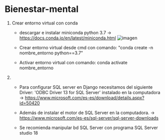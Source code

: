# Bienestar-mental



 1) Crear entorno virtual con conda
    - descargar e instalar miniconda python 3.7    ->   https://docs.conda.io/en/latest/miniconda.html
![imagen](https://user-images.githubusercontent.com/58556034/194083628-70ae8b05-b5eb-4a8f-a583-7508bc1faee1.png)

 
    - Crear entorno virtual desde cmd con comando: "conda create -n nombre_entorno python==3.7"
  
    - Activar entorno virtual con comando: conda activate nombre_entorno

 2) - Para configurar SQL server en Django necesitamos del siguiente Driver: 'ODBC Driver 13 for SQL Server' instalado en la computadora
    -> https://www.microsoft.com/es-es/download/details.aspx?id=50420
 
    - Además de instalar el motor de SQL Server en la computadora.
    -> https://www.microsoft.com/es-es/sql-server/sql-server-downloads
    
    - Se recomienda manipular bd SQL Server con programa SQL Server studio 18
    


